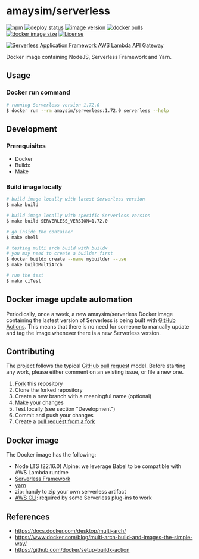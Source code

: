 # amaysim/serverless

[![npm](https://img.shields.io/npm/v/serverless)](https://www.npmjs.com/package/serverless)
[![deploy status](https://github.com/amaysim-au/docker-serverless/workflows/Deploy/badge.svg)](https://github.com/amaysim-au/docker-serverless/actions)
[![image version](https://img.shields.io/docker/v/amaysim/serverless?label=image%20version)](https://hub.docker.com/r/amaysim/serverless)
[![docker pulls](https://img.shields.io/docker/pulls/amaysim/serverless)](https://hub.docker.com/r/amaysim/serverless)
[![docker image size](https://img.shields.io/docker/image-size/amaysim/serverless)](https://hub.docker.com/r/amaysim/serverless)
[![License](https://img.shields.io/dub/l/vibe-d.svg)](LICENSE)

[![Serverless Application Framework AWS Lambda API Gateway](./assets/serverless-framework.png)](http://serverless.com)

Docker image containing NodeJS, Serverless Framework and Yarn.

## Usage

### Docker run command

```bash
# running Serverless version 1.72.0
$ docker run --rm amaysim/serverless:1.72.0 serverless --help
```

## Development

### Prerequisites

- Docker
- Buildx
- Make

### Build image locally

```bash
# build image locally with latest Serverless version
$ make build

# build image locally with specific Serverless version
$ make build SERVERLESS_VERSION=1.72.0

# go inside the container
$ make shell

# testing multi arch build with buildx
# you may need to create a builder first
$ docker buildx create --name mybuilder --use
$ make buildMultiArch

# run the test
$ make ciTest
```

## Docker image update automation

Periodically, once a week, a new amaysim/serverless Docker image containing the lastest version of Serverless is being built with [GitHub Actions](https://github.com/amaysim-au/docker-serverless/actions). This means that there is no need for someone to manually update and tag the image whenever there is a new Serverless version.

## Contributing

The project follows the typical [GitHub pull request](https://help.github.com/en/github/collaborating-with-issues-and-pull-requests/about-pull-requests) model. Before starting any work, please either comment on an existing issue, or file a new one.

1. [Fork](https://help.github.com/en/github/getting-started-with-github/fork-a-repo) this repository
1. Clone the forked repository
1. Create a new branch with a meaningful name (optional)
1. Make your changes
1. Test locally (see section "Development")
1. Commit and push your changes
1. Create a [pull request from a fork](https://help.github.com/en/github/collaborating-with-issues-and-pull-requests/creating-a-pull-request-from-a-fork)

## Docker image

The Docker image has the following:

- Node LTS (22.16.0) Alpine: we leverage Babel to be compatible with AWS Lambda runtime
- [Serverless Framework](https://serverless.com/framework/)
- [yarn](https://github.com/yarnpkg/yarn)
- zip: handy to zip your own serverless artifact
- [AWS CLI](https://github.com/aws/aws-cli): required by some Serverless plug-ins to work

## References

- https://docs.docker.com/desktop/multi-arch/
- https://www.docker.com/blog/multi-arch-build-and-images-the-simple-way/
- https://github.com/docker/setup-buildx-action
